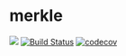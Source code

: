 # merkle

[![](https://godoc.org/github.com/wilfreddenton/merkle?status.svg)](http://godoc.org/github.com/wilfreddenton/merkle)
[![Build Status](https://travis-ci.org/wilfreddenton/merkle.svg?branch=master)](https://travis-ci.org/wilfreddenton/merkle)
[![codecov](https://codecov.io/gh/wilfreddenton/merkle/branch/master/graph/badge.svg)](https://codecov.io/gh/wilfreddenton/merkle)
